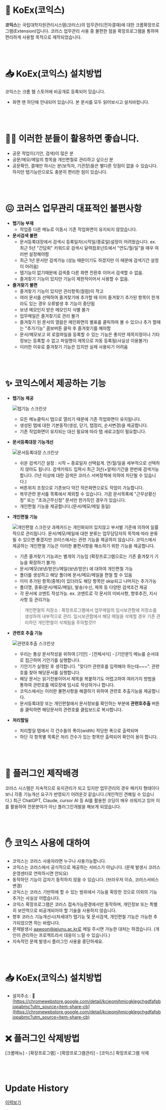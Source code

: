 # 🧩 KoEx(코익스)
**코익스**는 국립대학자원관리시스템(코러스)의 업무관리(전자결재)에 대한 크롬확장프로그램(Extension)입니다.
코러스 업무관리 사용 중 불편한 점을 확장프로그램을 통하여 편리하게 사용할 목적으로 제작되었습니다.

<br><br>

# 📥 KoEx(코익스) 설치방법
  코익스는 크롬 웹 스토어에 비공개로 등록되어 있습니다.
  - 화면 맨 하단에 안내되어 있습니다. 본 문서를 모두 읽어보시고 설치바랍니다.

<br><br>

# 🧑‍💻 이러한 분들이 활용하면 좋습니다.
  - 공문 작업이(기안, 검색)이 많은 분
  - 공문/메모/메일의 항목을 개인편철로 관리하고 싶으신 분
  - 공문확인, 결재만 하시는 분(보직자, 기관장)들은 별다른 잇점이 없을 수 있습니다. 하지만 탭기능만으로도 충분히 편리한 점이 있습니다.
  
<br><br>

# 😖 코러스 업무관리 대표적인 불편사항
* **탭기능 부재**
  - 작업중 다른 메뉴로 이동시 기존 작업화면이 유지되지 않았습니다.
* **문서검색 불편**
  - 문서등록대장에서 검색시 등록일자(시작일/종료일)설정이 어려웠습니다. ex. 최근 5년 "간담회" 키워드로 검색시 달력컴포넌트에서 "연도/월/일"을 매우 여러번 설정해야함
  - 최근 1년 문서만 검색가능 (성능 때문이기도 하겠지만 이 때문에 검색기간 설정이 어려움)
  - 탭기능이 없기때문에 검색중 다른 화면 전환후 이어서 검색할 수 없음.
  - 즐겨찾기 기능이 있지만 기능이 제한적이어서 사용할 수 없음.
* **즐겨찾기 불편**
  - 즐겨찾기 기능이 있지만 관리항목(컬럼)이 작고
  - 여러 문서를 선택하여 즐겨찾기에 추가할 때 이미 즐겨찾기 추가된 항목이 한개라도 있는 경우 오류발생 후 기능이 중단됨
  - 보낸 메모인지 받은 메모인지 식별 불가
  - 업무메일은 즐겨찾기로 관리 불가
  - 즐겨찾기 된 문서의 열람은 메인화면의 별표를 클릭하여 볼 수 있으나 추가 할때는 "추가기능" 콤보버튼 클릭 후 즐겨찾기를 해야함
  - 문서/메모보고 외 로컬파일을 등록할 수 있는 기능은 좋지만 제목지정이나 기타 정보는 등록할 수 없고 파일명이 제목으로 자동 등록됨(사실상 이용불가)
  - 이러한 이유로 즐겨찾기 기능은 있지만 실제 사용되기 어려움

<br><br>

# ✨ 코익스에서 제공하는 기능
* **탭기능 제공**
 
  ![탭기능 스크린샷](images/feature_tab.png)   
  - 모든 메뉴클릭시 탭으로 열리기 때문에 기존 작업화면이 유지됩니다.
  - 생성된 탭에 대한 기본동작(생성, 닫기, 탭정리, 순서변경)을 제공합니다.
  - 기존 작업화면이 유지되는 대신 필요에 따라 탭 새로고침이 필요합니다.
  
* **문서등록대장 기능개선**
  
  ![문서등록대장 스크린샷](images/feature_docreg.png)
  - 쉬운 검색기간 설정 : 시작 ~ 종료일자 선택쉽게. 연/월/일을 세부적으로 선택하지 않아도 됩니다. 검색키워드 입력시 최근 3년(+알파)기간을 한번에 검색가능합니다. (1년 이상에 대한 검색은 코러스 서버정책에 의하여 차단될 수 있습니다.)
  - 버튼위치 조정으로 기존보다 약간 작은화면으로도 작업이 가능합니다.  
  - 복무관련 문서를 목록에서 제외할 수 있습니다. 가끔 문서목록에 "근무상황신청" 또는 "초과근무신청" 문서만 한가득인 경우가 있습니다.
  - 개인편철 기능을 제공합니다.(문서/메모/메일 동일)

* **개인편철 기능**

   ![개인편철 스크린샷](images/feature_filing.png)
  과제카드는 개인화되어 있지않고 부서별 기준에 의하여 일률적으로 관리됩니다. 문서/메모/메일에 대한 분류는 업무담당자의 목적에 따라 분류될 수 있으면 좋겠지만 코러스에서는 관련 기능을 제공하지 않습니다. 코익스에서 제공하는 개인편철 기능은 이러한 불편사항을 해소하기 위한 기능을 제공합니다.
   - 기존 즐겨찾기 기능과는 별개의 기능임 (확장프로그램으로는 기존 즐겨찾기 기능을 확장하기 불가)
   - 문서/메모(보낸/받은)/메일(보낸/받은) 에 대하여 개인편철 가능
   - 폴더를 생성하고 해당 폴더에 문서/메모/메일을 편철 할 수 있음
   - 이미 추가된 항목(중복)이 있더라도 해당 항목만 skip되고 나머지는 추가가능
   - 폴더명, 종류(문서/메모/메일), 발송/수신, 제목 등 다양한 검색조건 제공
   - 각 문서에 코멘트 작성가능. ex. 코멘트로 각 문서의 미비사항, 향후추진, 지시사항 등 관리가능
   > 개인편철의 저장소 : 확장프로그램에서 업무메일의 임시보관함에 저장소를 생성하여 내부적으로 관리. 임시보관함에서 해당 메일을 삭제할 경우 기존 관리하던 개인편철이 삭제됨을 주의할것!!!


* **관련호 추출 기능**

  ![관련호추출 스크린샷](images/feature_refno.png)
  - 우리는 통상 문서작성을 위하여 [기안] - [전체서식] - [기안문1] 메뉴를 순서대로 접근하여 기안기를 실행합니다.
  - 기안기가 실행된 후 생각합니다. "맞다!!! 관련호를 입력해야 하는데~~~". 관련호를 찾아 해당문서를 실행합니다.
  - 해당 문서는 읽기전용이어서 제목을 복붙하기도 어렵고하여 여러가지 방법을 통하여 관련호를 메모장에 임시로 작성하거나 합니다.
  - 코익스에서는 이러한 불편사항을 해결하기 위하여 관련호 추출기능을 제공합니다.
  - 문서등록대장 또는 개인편철에서 문서정보를 확인하는 부분에 **관련호추출** 버튼을 클릭하면 해당문서의 관련호를 클립보드로 복사합니다.
 

* **처리할일**
  - 처리할일 탭에서 각 건수들의 폭이(width) 적당한 폭으로 출력되며
  - 하단 각 항목별 목록은 처리 건수가 있는 항목만 출력되어 확인이 용이 합니다.

<br><br>

# 📜 플러그인 제작배경
  코러스 시스템은 지속적으로 유지관리가 되고 있지만 업무관리의 경우 패키지 형태이다보니 각종 기능개선 요구가 반영되기 어려운것 같습니다.(개인적인 견해일 수 있습니다.)
  최근 ChatGPT, Claude, cursor AI  등 AI를 활용한 코딩이 매우 쉬워지고 있어 이를 활용하여 전문분야가 아닌 플러그인개발을 해보게 되었습니다.

<br><br>

# ✋ 코익스 사용에 대하여
   - 코익스는 코러스 사용자라면 누구나 사용가능합니다.
   - 코익스는 코러스에서 공식적으로 제공하는 서비스가 아닙니다. (문제 발생시 코러스운영센터로 연락하시면 안되요)
   - 동작하던 기능이 갑자기 동작하지 않을 수 있습니다. (브라우저 이슈, 코러스서비스 변경)
   - 코익스는 코러스 기반하에 할 수 있는 범위에서 기능을 확장한 것으로 이외의 기능 추가는 사실상 어렵습니다.
   - 코익스 확장프로그램은 코러스 접속가능환경에서만 동작하며, 개인정보 또는 특별히 보안적으로 비공개되어야 할 기술을 사용하지 않습니다.
   - 향후 코러스 기능개선시(차세대?) 탭기능 및 문서검색, 개인편철 기능은 가능한 추가되었으면 하는 바랍니다.
   - 문제발생시 aawoon@jejunu.ac.kr로 메일 주시면 가능한 대처는 하겠습니다. (개인이 관리하는 프로젝트라서 대응이 느릴 수 있습니다.)
   - 지속적인 문제 발생시 플러그인 사용을 중단하세요.   
      
<br><br>

# 📥 KoEx(코익스) 설치방법
  - 설치주소 : 🔗 [https://chromewebstore.google.com/detail/kcjeomjhmicgklegchgdfafpbjopabmc?utm_source=item-share-cb](https://chromewebstore.google.com/detail/kcjeomjhmicgklegchgdfafpbjopabmc?utm_source=item-share-cb)
   
   
# ❌ 플러그인 삭제방법
  [크롬메뉴] - [확장프로그램] - [확장프로그램관리] - [코익스] 확장프로그램 삭제

<br><br>
# Update History
[이력보기](update.md)
